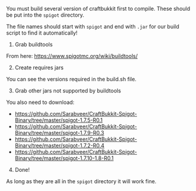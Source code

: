 You must build several version of craftbukkit first to compile. These should be put into the `spigot` directory.

The file names should start with `spigot` and end with `.jar` for our build script to find it automatically! 

1) Grab buildtools

From here: https://www.spigotmc.org/wiki/buildtools/

2) Create requires jars 

You can see the versions required in the build.sh file.

3) Grab other jars not supported by buildtools

You also need to download:
* https://github.com/Sarabveer/CraftBukkit-Spigot-Binary/tree/master/spigot-1.7.5-R0.1
* https://github.com/Sarabveer/CraftBukkit-Spigot-Binary/tree/master/spigot-1.7.9-R0.3
* https://github.com/Sarabveer/CraftBukkit-Spigot-Binary/tree/master/spigot-1.7.2-R0.4
* https://github.com/Sarabveer/CraftBukkit-Spigot-Binary/tree/master/spigot-1.7.10-1.8-R0.1

4) Done!

As long as they are all in the `spigot` directory it will work fine.
